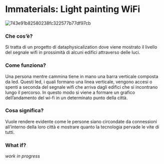 # Immaterials: Light painting WiFi

![743e91b82580238fc322577b77df97cb](https://user-images.githubusercontent.com/79698172/110754026-9b9d5380-8247-11eb-82fb-8e12194bc9c0.jpg)

### Che cos’è?
Si tratta di un progetto di dataphysicalization dove viene mostrato il livello del segnale wifi 
in prossimità di alcuni edifici attraverso delle luci.

### Come funziona?
Una persona mentre cammina tiene in mano una barra verticale composta da led. Questi led, i quali 
formano una linea verticale, vengono accesi o spenti a seconda del segnale wifi che arriva dagli 
edifici che si incontrano lungo il percorso. In questo modo si viene a formare un grafico dell’andamento 
del wi-fi in un determinato punto della città.

### Cosa significa?
Vuole rendere evidente come le persone siano circondate da connessioni all’interno della loro città 
e mostrare quanto la tecnologia pervade le vite di tutti. 

### What if?
_work in progress_
